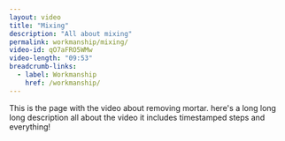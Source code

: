 ```yaml
---
layout: video
title: "Mixing"
description: "All about mixing"
permalink: workmanship/mixing/
video-id: qO7aFRO5WMw
video-length: "09:53"
breadcrumb-links: 
  - label: Workmanship
    href: /workmanship/
---
```



This is the page with the video about removing mortar.
here's a long long long description all about the video
it includes timestamped steps and everything!